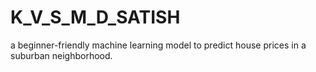 # K_V_S_M_D_SATISH
a beginner-friendly machine learning model to predict house prices in a suburban neighborhood.
